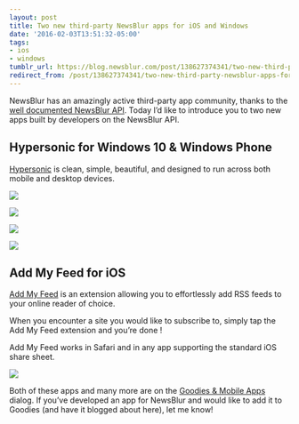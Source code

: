```yaml
---
layout: post
title: Two new third-party NewsBlur apps for iOS and Windows
date: '2016-02-03T13:51:32-05:00'
tags:
- ios
- windows
tumblr_url: https://blog.newsblur.com/post/138627374341/two-new-third-party-newsblur-apps-for-ios-and
redirect_from: /post/138627374341/two-new-third-party-newsblur-apps-for-ios-and/
---
```

NewsBlur has an amazingly active third-party app community, thanks to the [well documented NewsBlur API](http://www.newsblur.com/api). Today I’d like to introduce you to two new apps built by developers on the NewsBlur API.

## Hypersonic for Windows 10 & Windows Phone

[Hypersonic](https://www.microsoft.com/en-us/store/apps/hypersonic/9nblggh5wnb6) is clean, simple, beautiful, and designed to run across both mobile and desktop devices.

![](https://store-images.s-microsoft.com/image/apps.57443.13510798886379389.f16a7ef2-bbfc-4fb0-9af1-b4be3b6902c1.d4e474de-9462-4612-946f-55ef3a89e295?w=712&h=400&mode=letterbox&background=black)

![](https://store-images.s-microsoft.com/image/apps.35702.13510798886379389.51b7a825-88ad-466c-ba41-6870a81fff17.8672bf08-f8e1-47a9-b393-e22cbe6cb8ca?w=712&h=400&mode=letterbox&background=black)

![](https://store-images.s-microsoft.com/image/apps.35090.13510798886379389.acef2ff2-e379-47b0-957e-1265f82f6967.20046293-77d2-477b-8ffb-644eeba7c817?w=712&h=400&mode=letterbox&background=black)

![](https://store-images.s-microsoft.com/image/apps.6547.13510798886379389.edddb027-0403-4b79-9471-b53afd6793a7.7c3f7a94-959f-4910-a38c-db0474493f9a?w=712&h=400&mode=letterbox&background=black)

## Add My Feed for iOS

[Add My Feed](http://addmyfeed.cubesoft.fr) is an extension allowing you to effortlessly add RSS feeds to your online reader of choice.

When you encounter a site you would like to subscribe to, simply tap the Add My Feed extension and you’re done !

Add My Feed works in Safari and in any app supporting the standard iOS share sheet.

![](https://lh3.googleusercontent.com/Fth086Rlw5rB9ljQgFiJrkqupdOY3Xv501DOxZ2M4MN4k9goHi-dz-2n4vDiBn6ZUa7dvbEFqzb9Y5HH_7twqqJiY9Mrxw)

Both of these apps and many more are on the [Goodies & Mobile Apps](http://www.newsblur.com/?next=goodies) dialog. If you’ve developed an app for NewsBlur and would like to add it to Goodies (and have it blogged about here), let me know!

